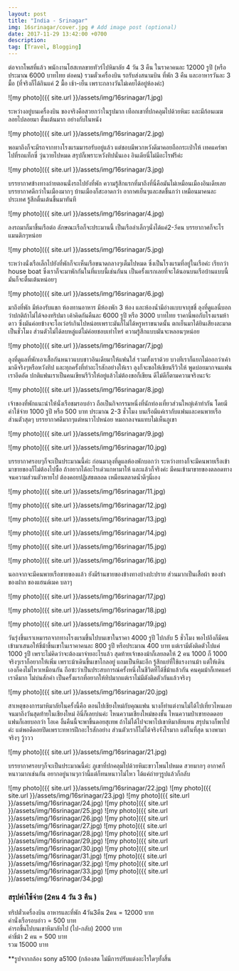 ```yaml
---
layout: post
title: "India - Srinagar"
img: 16srinagar/cover.jpg # Add image post (optional)
date: 2017-11-29 13:42:00 +0700
description:
tag: [Travel, Blogging]
---
```


ต่อจากโพสที่แล้ว พนักงานโฮสเทลขายทัวร์ไปหิมาลัย 4 วัน 3 คืน ในราคาคนละ 12000 รูปี (หรือประมาณ 6000 บาทไทย ต่อคน) รวมตั๋วเครื่องบิน รถรับส่งสนามบิน ที่พัก 3 คืน และอาหารวันละ 3 มื้อ (ที่จริงก็ได้กินแค่ 2 มื้อ เช้า-เย็น เพราะกลางวันไม่เคยได้อยู่ห้องค่ะ)

![my photo]({{ site.url }}/assets/img/16srinagar/1.jpg)

ระหว่างอยู่บนเครื่องบิน ของจริงคือสวยกว่าในรูปมาก เทือกเขาที่ปกคลุมไปด้วยหิมะ และมีก้อนเมฆลอยไปลอยมา ตื่นเต้นมาก อย่างกับในหนัง

![my photo]({{ site.url }}/assets/img/16srinagar/2.jpg)

พอมาถึงก็จะมีรถจากทางโรงแรมมารอรับอยู่แล้ว แต่ชอบมีพวกหวังดีมาคอยถือกระเป๋าให้ เทคแคร์พาไปที่รถแท็กซี่ วุ่นวายไปหมด สรุปก็เพราะหวังทิปนั่นเอง อินเดียนี่ไม่มีอะไรฟรีค่ะ

![my photo]({{ site.url }}/assets/img/16srinagar/3.jpg)

บรรยากาศข้างทางถ่ายตอนนั่งรถไปยังที่พัก ความรู้สึกแรกที่มาถึงที่นี่คือมันไม่เหมือนเมืองอินเดียเลย บรรยากาศดีกว่าในเมืองมากๆ บ้านเมืองก็สะอาดกว่า อากาศเย็นๆและสดชื่นกว่า เหมือนมาคนละประเทศ รู้สีกตื่นเต้นขึ้นมาทันที

![my photo]({{ site.url }}/assets/img/16srinagar/4.jpg)

ลงรถมาก็มาขึ้นเรือต่อ ลักษณะเรือก็จะประมานนี้ เป็นเรือลำเล็กๆนั่งได้แค่2-3่คน บรรยากาศก็จะโรแมนติกๆหน่อย

![my photo]({{ site.url }}/assets/img/16srinagar/5.jpg)

ระหว่างนั่งเรือเล็กไปยังที่พักก็จะเห็นเรือขนาดกลางๆเต็มไปหมด ซึ่งเป็นโรงแรมที่อยู่ในเรือค่ะ เรียกว่า house boat ซึ่งเราก็จะมาพักกันในที่แบบนี้เช่นกันน เป็นครั้งแรกเลยที่จะได้นอนบนเรือบ้านแบบนี้ มันก็จะตื่นเต้นหน่อยๆ

![my photo]({{ site.url }}/assets/img/16srinagar/6.jpg)

มาถึงที่พัก มีห้องรับแขก ห้องทานอาหาร มีห้องพัก 3 ห้อง และห้องน้ำมีอ่างแบบจากุชชี่ ลุงที่ดูแลนี่บอกว่าปกติถ้าไม่ได้จองทริปมา เค้าคิดกันคืนละ 6000 รูปี หรือ 3000 บาทไทย ราคานี่พอกับโรงแรมห้าดาว ซึ่งมันค่อยข้างจะโอเว่อร์เกินไปหน่อยเพราะมันก็ไม่ได้หรูหราขนาดนั้น ตกเย็นมาได้ยินเสียงละมาดเป็นชั่วโมง ส่วนตัวไม่ได้ลบหลู่แต่ไม่ค่อยชอบเท่าไหร่ ความรู้สึกแบบมันจะหลอนๆหน่อย

![my photo]({{ site.url }}/assets/img/16srinagar/7.jpg)

ลุงที่ดูแลที่พักเอาเสื้อกันหนาวแบบชาวอินเดียมาให้แฟนใส่ รวมทั้งเราด้วย บางทีเราก็แยกไม่ออกว่าเค้ามาดีจริงๆหรือหวังทิป และทุกครั้งที่ทำอะไรสักอย่างให้เรา ลุงก็จะขอให้เขียนรีวิวให้ พูดบ่อยมากจนแฟนเราอึดอัด ปกติแฟนเราเป็นคนเขียนรีวิวให้อยู่แล้วไม่ต้องขอก็เขียน ดีไม่ดีก็ตามความจริงนะจ้ะ

![my photo]({{ site.url }}/assets/img/16srinagar/8.jpg)

เจ้าของที่พักแนะนำให้นั่งเรือชมรอบอ่าว ถือเป็นกิจกรรมหนึ่งที่นักท่องเที่ยวส่วนใหญ่เค้าทำกัน โดยมีค่าใช้จ่าย 1000 รูปี หรือ 500 บาท ประมาณ 2-3 ชั่วโมง บนเรือมีแค่เรากับแฟนและคนพายเรือ ส่วนตัวสุดๆ บรรยากาศดีมากๆแต่หนาวไปหน่อย หมอกลงจนแทบไม่เห็นภูเขา

![my photo]({{ site.url }}/assets/img/16srinagar/9.jpg)

![my photo]({{ site.url }}/assets/img/16srinagar/10.jpg)

บรรยากาศรอบๆก็จะเป็นประมาณนี้ค่ะ ก่อนมาลุงที่ดูแลห้องพักบอกว่า ระหว่างทางก็จะมีคนพายเรือเข้ามาขายของก็ไม่ต้องไปซื้อ ถ้าอยากได้อะไรเด่วแกหามาให้ และแล้วก็จริงค่ะ มีคนเข้ามาขายของตลอดทางจนความส่วนตัวหายไป ต้องคอยปฏิเสธตลอด เหมือนตลาดน้ำดีๆนี่เอง

![my photo]({{ site.url }}/assets/img/16srinagar/11.jpg)

![my photo]({{ site.url }}/assets/img/16srinagar/12.jpg)

![my photo]({{ site.url }}/assets/img/16srinagar/13.jpg)

![my photo]({{ site.url }}/assets/img/16srinagar/14.jpg)

![my photo]({{ site.url }}/assets/img/16srinagar/15.jpg)

![my photo]({{ site.url }}/assets/img/16srinagar/16.jpg)

นอกจากจะมีคนพายเรือขายของแล้ว ยังมีร้านขายของข้างทางบ้างปะปราย ส่วนมากเป็นเสื้อผ้า ของชำ ของฝาก ของแฮนด์เมค บลาๆ

![my photo]({{ site.url }}/assets/img/16srinagar/17.jpg)

![my photo]({{ site.url }}/assets/img/16srinagar/18.jpg)

![my photo]({{ site.url }}/assets/img/16srinagar/19.jpg)

วันรุ่งขึ้นเราเหมารถจากทางโรงแรมขึ้นไปบนเขาในราคา 4000 รูปี ไปกลับ 5 ชั่วโมง พอไปถึงก็มีคนเข้ามาเสนอให้ขี่ม้าขึ้นเขาในเราคาคนละ 800 รูปี หรือประมาณ 400 บาท แต่เรามีตังติดตัวไปแค่ 1000 รูปี เพราะไม่คิดว่าจะต้องมาจ่ายอะไรแล้ว สุดท้ายเจ้าของม้าก็เลยลดให้ 2 คน 1000 ก็ 1000 จริงๆเราก็อยากให้เพิ่ม เพราะม้าเดินขึ้นเขาไกลอยู่ แถมเป็นหิมะอีก รู้สึกแย่ที่ใช้แรงงานม้า แต่ให้เดินเองก็คงไม่ไหวเหมือนกัน ถือซะว่าเป็นประสบการณ์ครั้งหนึ่งในชีวิตที่ได้ขี่ม้าแล้วกัน คนคุมม้าก็เทคแคร์เราดีมาก ไม่บ่นสักคำ เป็นครั้งแรกที่อยากให้ทิปมากแต่เราไม่มีตังติดตัวกันแล้วจริงๆ

![my photo]({{ site.url }}/assets/img/16srinagar/20.jpg)

สาเหตุของการมาหิมาลัยในครั้งนี้คือ ตอนไปเชียงใหม่กับคุณแฟน นางก็ทำแต่งานไม่ได้ไปเที่ยวไหนเลย จนมาถึงวันสุดท้ายในเชียงใหม่ อินี่ก็เลยบ่นค่ะ ไหนความเชียงใหม่ของชั้น ไหนความป่าเขายอดดอย แฟนก็เลยบอกว่า โอเค งั้นคืนนี้จะพาขี้นดอยสุเทพ ถ้าไม่ได้ไปจะพาไปเขาหิมาลัยแทน สรุปนางก็พาไปค่ะ แต่พอดีดอยปิดเพราะทหารฝึกอะไรสักอย่าง ส่วนตัวเราก็ไม่ได้จริงจังไรมาก แต่ในที่สุด นางพามาจริงๆ วู้ววว

![my photo]({{ site.url }}/assets/img/16srinagar/21.jpg)

บรรยากาศรอบๆก็จะเป็นประมาณนี้ค่ะ ภูเขาที่ปกคลุมไปด้วยหิมะขาวโพนไปหมด สวยมากๆ อากาศก็หนาวมากเช่นกัน อยากอยู่นานๆกว่านี้แต่ก็ทนหนาวไม่ไหว ได้แค่ถ่ายๆรูปแล้วก็กลับ

![my photo]({{ site.url }}/assets/img/16srinagar/22.jpg)
![my photo]({{ site.url }}/assets/img/16srinagar/23.jpg)
![my photo]({{ site.url }}/assets/img/16srinagar/24.jpg)
![my photo]({{ site.url }}/assets/img/16srinagar/25.jpg)
![my photo]({{ site.url }}/assets/img/16srinagar/26.jpg)
![my photo]({{ site.url }}/assets/img/16srinagar/27.jpg)
![my photo]({{ site.url }}/assets/img/16srinagar/28.jpg)
![my photo]({{ site.url }}/assets/img/16srinagar/29.jpg)
![my photo]({{ site.url }}/assets/img/16srinagar/30.jpg)
![my photo]({{ site.url }}/assets/img/16srinagar/31.jpg)
![my photo]({{ site.url }}/assets/img/16srinagar/32.jpg)
![my photo]({{ site.url }}/assets/img/16srinagar/33.jpg)
![my photo]({{ site.url }}/assets/img/16srinagar/34.jpg)

### สรุปค่าใช้จ่าย (2คน 4 วัน 3 คืน )  
ทริปตั๋วเครื่องบิน อาหารและที่พัก 4วัน3คืน 2คน = 12000 บาท  
ค่านั่งเรือรอบอ่าว = 500 บาท  
ค่ารถขึ้นไปบนเขาหิมาลัยไป (ไป-กลับ) 2000 บาท  
ค่าขี่ม้า 2 คน = 500 บาท  
รวม 15000 บาท  

**รูปจากกล้อง sony a5100 (กล้องสด ไม่มีการปรับแต่งอะไรใดๆทั้งสิ้น
